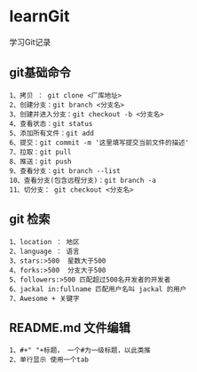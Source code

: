 # learnGit
学习Git记录
## git基础命令
	1、拷贝 ： git clone <厂库地址>
	2、创建分支：git branch <分支名>
	3、创建并进入分支：git checkout -b <分支名>
	4、查看状态：git status
	5、添加所有文件：git add
	6、提交：git commit -m '这里填写提交当前文件的描述'
	7、拉取：git pull
	8、推送：git push
	9、查看分支：git branch --list
	10、查看分支(包含远程分支)：git branch -a
	11、切分支： git checkout <分支名>
## git 检索
	1、location ： 地区
	2、language ： 语言
	3、stars:>500  星数大于500 
	4、forks:>500  分支大于500
	5、followers:>500 匹配超过500名开发者的开发者
	6、jackal in:fullname 匹配用户名叫 jackal 的用户
	7、Awesome + 关键字
	
## README.md 文件编辑
	1、#+" "+标题， 一个#为一级标题，以此类推
	2、单行显示 使用一个tab
